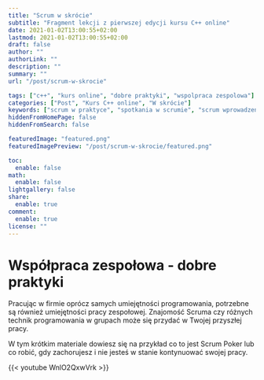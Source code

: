 ```yaml
---
title: "Scrum w skrócie"
subtitle: "Fragment lekcji z pierwszej edycji kursu C++ online"
date: 2021-01-02T13:00:55+02:00
lastmod: 2021-01-02T13:00:55+02:00
draft: false
author: ""
authorLink: ""
description: ""
summary: ""
url: "/post/scrum-w-skrocie"

tags: ["c++", "kurs online", "dobre praktyki", "wspolpraca zespolowa"]
categories: ["Post", "Kurs C++ online", "W skrócie"]
keywords: ["scrum w praktyce", "spotkania w scrumie", "scrum wprowadzenie"]
hiddenFromHomePage: false
hiddenFromSearch: false

featuredImage: "featured.png"
featuredImagePreview: "/post/scrum-w-skrocie/featured.png"

toc:
  enable: false
math:
  enable: false
lightgallery: false
share:
  enable: true
comment:
  enable: true
license: ""
---
```


# Współpraca zespołowa - dobre praktyki

Pracując w firmie oprócz samych umiejętności programowania, potrzebne są również umiejętności pracy zespołowej. Znajomość Scruma czy różnych technik programowania w grupach może się przydać w Twojej przyszłej pracy.

W tym krótkim materiale dowiesz się na przykład co to jest Scrum Poker lub co robić, gdy zachorujesz i nie jesteś w stanie kontynuować swojej pracy.

{{< youtube WnlO2QxwVrk >}}
